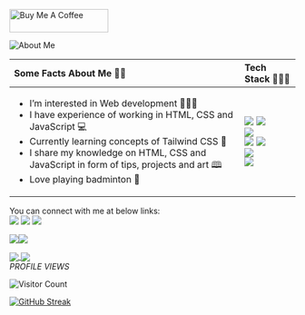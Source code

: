 <a href="https://www.buymeacoffee.com/poonamsoni5" target="_blank"><img src="https://cdn.buymeacoffee.com/buttons/default-orange.png" alt="Buy Me A Coffee" height="41" width="174"></a>

![About Me](https://user-images.githubusercontent.com/77884951/184351864-166230bd-0d97-4071-8569-7355eda29563.PNG)



<table role="table">
            <thead>
                <tr>
                    <th align="left">Some Facts About Me 👩‍💼</th>
                    <th align="left">Tech Stack 👩🏻‍💻 </th>
                </tr>
            </thead>
        <tbody>
            <tr>
                <td align="left">
                    <ul>
                        <li> I’m interested in Web development 👩🏻‍⚕️  </li>
                        <li> I have experience of working in HTML, CSS and JavaScript 💻 </li>
                        <li> Currently learning concepts of Tailwind CSS 📝 </li>
                        <li> I share my knowledge on HTML, CSS and JavaScript in form of tips, projects and art 🕮 </li>
                        <li> Love playing badminton 🏸 </li>
                    </ul>
                </td>
                <td align="left">
                     <img src="https://img.shields.io/badge/html5-%23E34F26.svg?style=for-the-badge&logo=html5&logoColor=white">
                     <img src="https://img.shields.io/badge/css3-%231572B6.svg?style=for-the-badge&logo=css3&logoColor=white">
                     <br>
                     <img src="https://img.shields.io/badge/javascript-%23323330.svg?style=for-the-badge&logo=javascript&logoColor=%23F7DF1E">
                     <br>
                     <img src="https://img.shields.io/badge/github-%23121011.svg?style=for-the-badge&logo=github&logoColor=white">
                     <img src="https://img.shields.io/badge/Canva-%2300C4CC.svg?style=for-the-badge&logo=Canva&logoColor=white">
                     <br>
                     <img src="https://img.shields.io/badge/tailwindcss-%2338B2AC.svg?style=for-the-badge&logo=tailwind-css&logoColor=white">
                     <br>
                     <img src="https://img.shields.io/badge/Visual%20Studio%20Code-0078d7.svg?style=for-the-badge&logo=visual-studio-code&logoColor=white">
                </td>
            </tr>
            </tbody>
        </table>
        
        
You can connect with me at below links:
<br>
[![](https://img.shields.io/badge/Twitter-%231DA1F2.svg?style=for-the-badge&logo=Twitter&logoColor=white)](https://twitter.com/CodeByPoonam) [![](https://img.shields.io/badge/Codepen-000000?style=for-the-badge&logo=codepen&logoColor=white)](https://codepen.io/poonam-adlakha)
[![](https://img.shields.io/badge/netlify-%23000000.svg?style=for-the-badge&logo=netlify&logoColor=#00C7B7)](https://app.netlify.com/teams/poonam-adlakha/overview)

<a href="https://twitter.com/CodeByPoonam" target="_blank" rel="noreferrer"><img
src="https://img.shields.io/twitter/follow/CodeByPoonam?logo=twitter&style=for-the-badge&color=0891b2&labelColor=1c1917"
/></a><a href="https://www.github.com/poonam-adlakha" target="_blank" rel="noreferrer"><img
src="https://img.shields.io/github/followers/poonam-adlakha?logo=github&style=for-the-badge&color=0891b2&labelColor=1c1917" /></a>

<a href="https://github.com/anuraghazra/github-readme-stats">
  <img align="center" src="https://github-readme-stats.vercel.app/api?username=poonam-adlakha" />
</a>
<a href="https://github.com/anuraghazra/convoychat">
  <img align="center" src="https://github-readme-stats.vercel.app/api/top-langs/?username=poonam-adlakha" />
</a>
<br>
<em>PROFILE VIEWS </em>
<br>

![Visitor Count](https://profile-counter.glitch.me/{poonam-adlakha}/count.svg)

[![GitHub Streak](http://github-readme-streak-stats.herokuapp.com?user=poonam-adlakha&theme=dark)](https://git.io/streak-stats)


<!---
poonam-adlakha/poonam-adlakha is a ✨ special ✨ repository because its `README.md` (this file) appears on your GitHub profile.
You can click the Preview link to take a look at your changes.
--->
